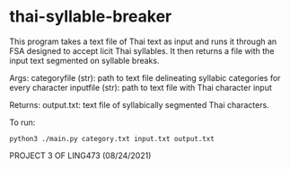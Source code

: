 # thai-syllable-breaker
This program takes a text file of Thai text as input and runs it through an FSA designed to accept licit Thai syllables.
It then returns a file with the input text segmented on syllable breaks.

Args:
    categoryfile (str): path to text file delineating syllabic categories for every character
    inputfile (str):  path to text file with Thai character input

Returns:
    output.txt: text file of syllabically segmented Thai characters.

To run: 
```
python3 ./main.py category.txt input.txt output.txt
```

PROJECT 3 OF LING473 (08/24/2021)

